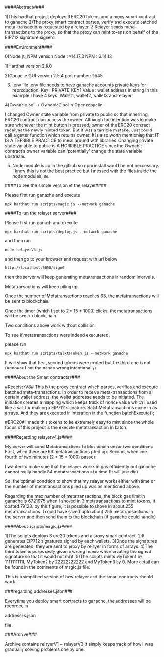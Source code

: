 ####Abstract####

1)This hardhat project deploys 3 ERC20 tokens and a proxy smart contract to ganache
2)The proxy smart contract parses, verify and execute batched meta-transactions requested by a relayer.
3)Relayer sends meta-transactions to the proxy. so that the proxy can mint tokens on behalf of the EIP712 signature signers.




####Environment####

0)Node.js, NPM version
Node : v14.17.3
NPM : 6.14.13

1)Hardhat version
2.8.0

2)Ganache GUI version
2.5.4
port number: 9545

3) .env file
.env file needs to have ganache accounts private keys for reproduction.
Key : PRIVATE_KEY1
Value : wallet address in string
In this example I have 4 keys. Wallet1, wallet2, wallet3 and relayer.

4)Ownable.sol -> Ownable2.sol in Openzeppelin

I changed Owner state variable from private to public so that inheriting ERC20 contract can access the owner. Although the intention was to make sure whenever the mint button is pressed, owner of the ERC20
contract receives the newly minted token. But it was a terrible mistake. Just could call a getter function which returns owner. It is also worth mentioning that IT IS A TERRIBLE PRACTICE to mess around with libraries. Changing private state variable to public is A HORRIBLE PRACTICE since the Ownable contract's owner variable can 'potentially' change the state variable upstream.

5) Node module is up in the github
so npm install would be not neccessary.
I know this is not the best practice but I messed with the files inside the node.modules, so.




####To see the simple version of the relayer####

Please first run ganache and execute

    npx hardhat run scripts/magic.js --network ganache

####To run the relayer server####

Please first run ganach and execute

    npx hardhat run scripts/deploy.js --network ganache

and then run

    node relayerV4.js

and then go to your browser and request with url below

    http://localhost:5000/sign0

then the server will keep generating metatransactions in random intervals.

Metatransactions will keep piling up.

Once the number of Metatransactions reaches 63, the metatransactions will be sent to blockchain.

Once the timer (which I set to 2 * 15 * 1000) clicks, the metatransactions will be sent to blockchain.

Two conditions above work without collision.

To see if metatransactions were indeed executeted.

please run

    npx hardhat run scripts/talktoToken.js --network ganache

It will show that first, second tokens were minted but the third one is not
(because I set the nonce wrong intentionally)




####About the Smart contracts####

#ReceiverV8#
This is the proxy contract which parses, verifies and execute batched meta-transactions.
In order to receive meta-transactions from a certain wallet address, the wallet addresse needs to be initiated. The initiation creates a mapping which keeps track of nonce value which I used like a salt for making a EIP712 signature.
BatchMetatransactions come in as arrays. And they are executed in interation in the function
batchExecute();



#ERC20#
I made this tokens to be extremely easy to mint since the whole focus of this project is the execute metatransaction in batch.




####Regarding relayerv4.js####

My server will send Metatransactions to blockchain under two conditions
First, when there are 63 metatransactions piled up.
Second, when one fourth of two minutes (2 * 15 * 1000) passes.

I wanted to make sure that the relayer works in gas efficiently but ganache cannot really
handle 84 metatransactions at a time.(It will just die)

So, the optimal condition to show that my relayer works either with time or the number of metatransactions piled up was as mentioned above.

Regarding the max number of metatransactions,
the block gas limit in ganache is 6721975
when I shoved in 3 metatransactions to mint tokens, it costed 79128.
by this figure, it is possible to shove in about 255 metatransactions.
I could have saved upto about 255 metatransactions in the server and then send them to the blockchain
(if ganache could handle)



####About scripts/magic.js#### 

1)The scripts deploys 3 erc20 tokens and a proxy smart contract.
2)It generates EIP712 signatures signed by each wallets.
3)Once the signatures are generated, they are sent to proxy by relayer in forms of arrays.
4)The third token is purposedly given a wrong nonce when creating the signed signature so that it would not mint.
5)The scripts mints MyToken1 by 11111111111, MyToken2 by 22222222222 and MyToken3 by 0.
More detail can be found in the comments of magic.js file.

This is a simplified version of how relayer and the smart contracts should work.



###regarding addresses.json###

Everytime you deploy smart contracts to ganache, the addresses will be recorded in

addresses.json

file.




###Archive###

Archive contains relayerV1 ~ relayerV3
It simply keeps track of how I was gradually solving problems one by one.
